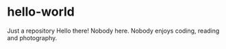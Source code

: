 # hello-world
Just a repository
Hello there!
Nobody here. Nobody enjoys coding, reading and photography.
